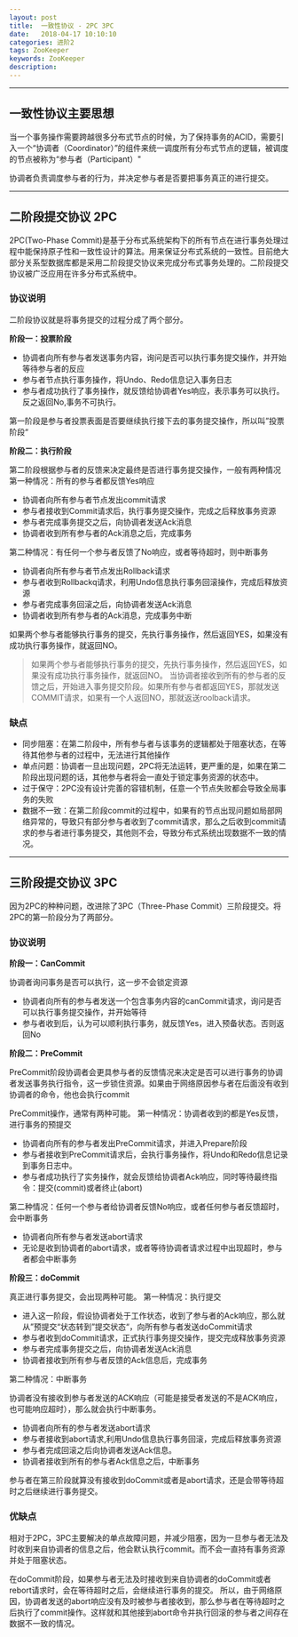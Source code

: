```yaml
---
layout: post
title:  一致性协议 - 2PC 3PC
date:   2018-04-17 10:10:10
categories: 进阶2
tags: ZooKeeper
keywords: ZooKeeper
description: 
---
```


------------------------
## 一致性协议主要思想

当一个事务操作需要跨越很多分布式节点的时候，为了保持事务的ACID，需要引入一个“协调者（Coordinator）”的组件来统一调度所有分布式节点的逻辑，被调度的节点被称为“参与者（Participant）"

协调者负责调度参与者的行为，并决定参与者是否要把事务真正的进行提交。

----------
## 二阶段提交协议 2PC

2PC(Two-Phase Commit)是基于分布式系统架构下的所有节点在进行事务处理过程中能保持原子性和一致性设计的算法。用来保证分布式系统的一致性。目前绝大部分关系型数据库都是采用二阶段提交协议来完成分布式事务处理的。二阶段提交协议被广泛应用在许多分布式系统中。

### 协议说明

二阶段协议就是将事务提交的过程分成了两个部分。

**阶段一：投票阶段**

 * 协调者向所有参与者发送事务内容，询问是否可以执行事务提交操作，并开始等待参与者的反应
 * 参与者节点执行事务操作，将Undo、Redo信息记入事务日志
 * 参与者成功执行了事务操作，就反馈给协调者Yes响应，表示事务可以执行。反之返回No,事务不可执行。

第一阶段是参与者投票表面是否要继续执行接下去的事务提交操作，所以叫”投票阶段“

**阶段二：执行阶段**

第二阶段根据参与者的反馈来决定最终是否进行事务提交操作，一般有两种情况
第一种情况：所有的参与者都反馈Yes响应

 *  协调者向所有参与者节点发出commit请求
 *  参与者接收到Commit请求后，执行事务提交操作，完成之后释放事务资源
 *  参与者完成事务提交之后，向协调者发送Ack消息
 *  协调者收到所有参与者的Ack消息之后，完成事务

第二种情况：有任何一个参与者反馈了No响应，或者等待超时，则中断事务

 *  协调者向所有参与者节点发出Rollback请求
 *  参与者收到Rollbackq请求，利用Undo信息执行事务回滚操作，完成后释放资源
 *  参与者完成事务回滚之后，向协调者发送Ack消息
 *  协调者收到所有参与者的Ack消息，完成事务中断

如果两个参与者能够执行事务的提交，先执行事务操作，然后返回YES，如果没有成功执行事务操作，就返回NO。

> 如果两个参与者能够执行事务的提交，先执行事务操作，然后返回YES，如果没有成功执行事务操作，就返回NO。
当协调者接收到所有的参与者的反馈之后，开始进入事务提交阶段。如果所有参与者都返回YES，那就发送COMMIT请求，如果有一个人返回NO，那就返送roolback请求。

### 缺点
 *  同步阻塞：在第二阶段中，所有参与者与该事务的逻辑都处于阻塞状态，在等待其他参与者的过程中，无法进行其他操作
 *  单点问题：协调者一旦出现问题，2PC将无法运转，更严重的是，如果在第二阶段出现问题的话，其他参与者将会一直处于锁定事务资源的状态中。
 *  过于保守：2PC没有设计完善的容错机制，任意一个节点失败都会导致全局事务的失败
 *  数据不一致：在第二阶段commit的过程中，如果有的节点出现问题如局部网络异常的，导致只有部分参与者收到了commit请求，那么之后收到commit请求的参与者进行事务提交，其他则不会，导致分布式系统出现数据不一致的情况。

----------
## 三阶段提交协议 3PC

因为2PC的种种问题，改进除了3PC（Three-Phase Commit）三阶段提交。将2PC的第一阶段分为了两部分。


### 协议说明
**阶段一：CanCommit**

协调者询问事务是否可以执行，这一步不会锁定资源

 *  协调者向所有的参与者发送一个包含事务内容的canCommit请求，询问是否可以执行事务提交操作，并开始等待
 *  参与者收到后，认为可以顺利执行事务，就反馈Yes，进入预备状态。否则返回No
 
**阶段二：PreCommit**

PreCommit阶段协调者会更具参与者的反馈情况来决定是否可以进行事务的协调者发送事务执行指令，这一步锁住资源。如果由于网络原因参与者在后面没有收到协调者的命令，他也会执行commit

PreCommit操作，通常有两种可能。
第一种情况：协调者收到的都是Yes反馈，进行事务的预提交

 *  协调者向所有的参与者发出PreCommit请求，并进入Prepare阶段
 *  参与者接收到PreCommit请求后，会执行事务操作，将Undo和Redo信息记录到事务日志中。
 *  参与者成功执行了实务操作，就会反馈给协调者Ack响应，同时等待最终指令：提交(commit)或者终止(abort)
 
第二种情况：任何一个参与者给协调者反馈No响应，或者任何参与者反馈超时，会中断事务

 *  协调者向所有参与者发送abort请求
 *  无论是收到协调者的abort请求，或者等待协调者请求过程中出现超时，参与者都会中断事务

**阶段三：doCommit**

真正进行事务提交，会出现两种可能。
第一种情况：执行提交

 *  进入这一阶段，假设协调者处于工作状态，收到了参与者的Ack响应，那么就从”预提交“状态转到”提交状态“，向所有参与者发送doCommit请求
 *  参与者收到doCommit请求，正式执行事务提交操作，提交完成释放事务资源
 *  参与者完成事务提交之后，向协调者发送Ack消息
 *  协调者接收到所有参与者反馈的Ack信息后，完成事务

第二种情况：中断事务

协调者没有接收到参与者发送的ACK响应（可能是接受者发送的不是ACK响应，也可能响应超时），那么就会执行中断事务。
 *  协调者向所有的参与者发送abort请求
 *  参与者接收到abort请求,利用Undo信息执行事务回滚，完成后释放事务资源
 *  参与者完成回滚之后向协调者发送Ack信息。
 *  协调者接收到所有的参与者Ack信息之后，中断事务

参与者在第三阶段就算没有接收到doCommit或者是abort请求，还是会带等待超时之后继续进行事务提交。

### 优缺点 
相对于2PC，3PC主要解决的单点故障问题，并减少阻塞，因为一旦参与者无法及时收到来自协调者的信息之后，他会默认执行commit。而不会一直持有事务资源并处于阻塞状态。

 在doCommit阶段，如果参与者无法及时接收到来自协调者的doCommit或者rebort请求时，会在等待超时之后，会继续进行事务的提交。
所以，由于网络原因，协调者发送的abort响应没有及时被参与者接收到，那么参与者在等待超时之后执行了commit操作。这样就和其他接到abort命令并执行回滚的参与者之间存在数据不一致的情况。
